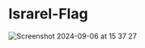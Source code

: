 # Israrel-Flag
![Screenshot 2024-09-06 at 15 37 27](https://github.com/user-attachments/assets/066e224c-f6bf-40ce-83d1-99c99e5a3c91)
